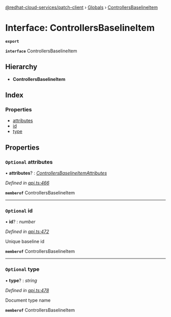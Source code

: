 [@redhat-cloud-services/patch-client](../README.md) › [Globals](../globals.md) › [ControllersBaselineItem](controllersbaselineitem.md)

# Interface: ControllersBaselineItem

**`export`** 

**`interface`** ControllersBaselineItem

## Hierarchy

* **ControllersBaselineItem**

## Index

### Properties

* [attributes](controllersbaselineitem.md#optional-attributes)
* [id](controllersbaselineitem.md#optional-id)
* [type](controllersbaselineitem.md#optional-type)

## Properties

### `Optional` attributes

• **attributes**? : *[ControllersBaselineItemAttributes](controllersbaselineitemattributes.md)*

*Defined in [api.ts:466](https://github.com/RedHatInsights/javascript-clients/blob/daadefd7/packages/patch/api.ts#L466)*

**`memberof`** ControllersBaselineItem

___

### `Optional` id

• **id**? : *number*

*Defined in [api.ts:472](https://github.com/RedHatInsights/javascript-clients/blob/daadefd7/packages/patch/api.ts#L472)*

Unique baseline id

**`memberof`** ControllersBaselineItem

___

### `Optional` type

• **type**? : *string*

*Defined in [api.ts:478](https://github.com/RedHatInsights/javascript-clients/blob/daadefd7/packages/patch/api.ts#L478)*

Document type name

**`memberof`** ControllersBaselineItem
